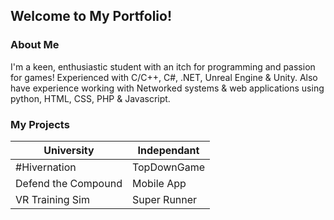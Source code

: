 ## Welcome to My Portfolio!

### About Me

I'm a keen, enthusiastic student with an itch for programming and passion for games!
Experienced with C/C++, C#, .NET, Unreal Engine & Unity.
Also have experience working with Networked systems & web applications using python, HTML, CSS, PHP & Javascript.

### My Projects

University | Independant
-----------|------------
#Hivernation | TopDownGame
Defend the Compound | Mobile App
VR Training Sim | Super Runner